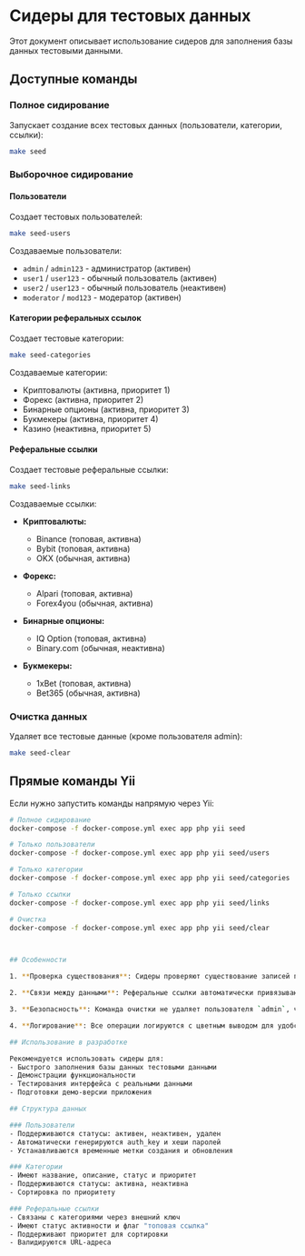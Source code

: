 # Сидеры для тестовых данных

Этот документ описывает использование сидеров для заполнения базы данных тестовыми данными.

## Доступные команды

### Полное сидирование
Запускает создание всех тестовых данных (пользователи, категории, ссылки):
```bash
make seed
```

### Выборочное сидирование

#### Пользователи
Создает тестовых пользователей:
```bash
make seed-users
```

Создаваемые пользователи:
- `admin` / `admin123` - администратор (активен)
- `user1` / `user123` - обычный пользователь (активен)
- `user2` / `user123` - обычный пользователь (неактивен)
- `moderator` / `mod123` - модератор (активен)

#### Категории реферальных ссылок
Создает тестовые категории:
```bash
make seed-categories
```

Создаваемые категории:
- Криптовалюты (активна, приоритет 1)
- Форекс (активна, приоритет 2)
- Бинарные опционы (активна, приоритет 3)
- Букмекеры (активна, приоритет 4)
- Казино (неактивна, приоритет 5)

#### Реферальные ссылки
Создает тестовые реферальные ссылки:
```bash
make seed-links
```

Создаваемые ссылки:
- **Криптовалюты:**
  - Binance (топовая, активна)
  - Bybit (топовая, активна)
  - OKX (обычная, активна)

- **Форекс:**
  - Alpari (топовая, активна)
  - Forex4you (обычная, активна)

- **Бинарные опционы:**
  - IQ Option (топовая, активна)
  - Binary.com (обычная, неактивна)

- **Букмекеры:**
  - 1xBet (топовая, активна)
  - Bet365 (обычная, активна)

### Очистка данных
Удаляет все тестовые данные (кроме пользователя admin):
```bash
make seed-clear
```



## Прямые команды Yii

Если нужно запустить команды напрямую через Yii:

```bash
# Полное сидирование
docker-compose -f docker-compose.yml exec app php yii seed

# Только пользователи
docker-compose -f docker-compose.yml exec app php yii seed/users

# Только категории
docker-compose -f docker-compose.yml exec app php yii seed/categories

# Только ссылки
docker-compose -f docker-compose.yml exec app php yii seed/links

# Очистка
docker-compose -f docker-compose.yml exec app php yii seed/clear



## Особенности

1. **Проверка существования**: Сидеры проверяют существование записей перед созданием, чтобы избежать дублирования.

2. **Связи между данными**: Реферальные ссылки автоматически привязываются к соответствующим категориям.

3. **Безопасность**: Команда очистки не удаляет пользователя `admin`, чтобы сохранить доступ к системе.

4. **Логирование**: Все операции логируются с цветным выводом для удобства отслеживания.

## Использование в разработке

Рекомендуется использовать сидеры для:
- Быстрого заполнения базы данных тестовыми данными
- Демонстрации функциональности
- Тестирования интерфейса с реальными данными
- Подготовки демо-версии приложения

## Структура данных

### Пользователи
- Поддерживаются статусы: активен, неактивен, удален
- Автоматически генерируются auth_key и хеши паролей
- Устанавливаются временные метки создания и обновления

### Категории
- Имеют название, описание, статус и приоритет
- Поддерживаются статусы: активна, неактивна
- Сортировка по приоритету

### Реферальные ссылки
- Связаны с категориями через внешний ключ
- Имеют статус активности и флаг "топовая ссылка"
- Поддерживают приоритет для сортировки
- Валидируются URL-адреса 
